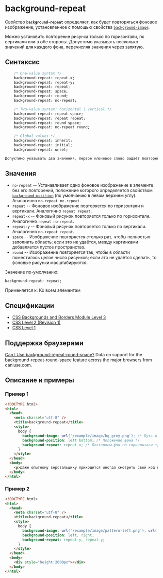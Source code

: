 # background-repeat

Свойство **`background-repeat`** определяет, как будет повторяться фоновое изображение, установленное с помощью свойства [`background-image`](background-image.md).

Можно установить повторение рисунка только по горизонтали, по вертикали или в обе стороны. Допустимо указывать несколько значений для каждого фона, перечисляя значения через запятую.

## Синтаксис

```css
	/* One-value syntax */
	background-repeat: repeat-x;
	background-repeat: repeat-y;
	background-repeat: repeat;
	background-repeat: space;
	background-repeat: round;
	background-repeat: no-repeat;

	/* Two-value syntax: horizontal | vertical */
	background-repeat: repeat space;
	background-repeat: repeat repeat;
	background-repeat: round space;
	background-repeat: no-repeat round;

	/* Global values */
	background-repeat: inherit;
	background-repeat: initial;
	background-repeat: unset;

Допустимо указывать два значения, первое ключевое слово задаёт повторение по горизонтали, второе по вертикали.
```

## Значения

- `no-repeat` -- Устанавливает одно фоновое изображение в элементе без его повторений, положение которого определяется свойством [`background-position`](background-position.md) (по умолчанию в левом верхнем углу). Аналогично `no-repeat no-repeat`.
- `repeat` -- Фоновое изображение повторяется по горизонтали и вертикали. Аналогично `repeat repeat`.
- `repeat-x` -- Фоновый рисунок повторяется только по горизонтали. Аналогично `repeat no-repeat`.
- `repeat-y` -- Фоновый рисунок повторяется только по вертикали. Аналогично `no-repeat repeat`.
- `space` -- Изображение повторяется столько раз, чтобы полностью заполнить область; если это не удаётся, между картинками добавляется пустое пространство.
- `round` -- Изображение повторяется так, чтобы в области поместилось целое число рисунков; если это не удаётся сделать, то фоновые рисунки масштабируются.

Значение по-умолчанию:

```css
background-repeat: repeat;
```

Применяется к: Ко всем элементам

## Спецификации

- [CSS Backgrounds and Borders Module Level 3](http://dev.w3.org/csswg/css3-background/#the-background-repeat)
- [CSS Level 2 (Revision 1)](http://www.w3.org/TR/CSS2/colors.html#propdef-background-repeat)
- [CSS Level 1](http://www.w3.org/TR/CSS1/#background-repeat)

## Поддержка браузерами

<p class="ciu_embed" data-feature="background-repeat-round-space" data-periods="future_1,current,past_1,past_2">
  <a href="http://caniuse.com/#feat=background-repeat-round-space">Can I Use background-repeat-round-space?</a> Data on support for the background-repeat-round-space feature across the major browsers from caniuse.com.
</p>

## Описание и примеры

### Пример 1

```html
<!DOCTYPE html>
<html>
  <head>
    <meta charset="utf-8" />
    <title>background-repeat</title>
    <style>
      body {
        background-image: url('/example/image/bg_grey.png'); /* Путь к фоновому рисунку */
        background-position: left bottom; /* Положение фона */
        background-repeat: repeat-x; /* Повторяем фон по горизонтали */
      }
    </style>
  </head>
  <body>
    <p>Даже опытному верстальщику приходится иногда смотреть свой код на наличие опечаток и ошибок. Так что не брезгуй проверять код валидатором, это поможет избежать множества ляпов в будущем.</p>
  </body>
</html>
```

### Пример 2

```html
<!DOCTYPE html>
<html>
  <head>
    <meta charset="utf-8" />
    <title>background-repeat</title>
    <style>
      body {
        background-image: url('/example/image/pattern-left.png'), url('/example/image/pattern-right.png');
        background-position: left, right;
        background-repeat: repeat-y, repeat-y;
      }
    </style>
  </head>
  <body>
    <div style="height:2000px"></div>
  </body>
</html>
```
